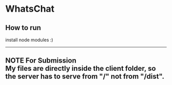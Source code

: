# WhatsChat

## How to run
install node modules :)

---
**NOTE For Submission**  
My files are directly inside the client folder, so the server has to serve from "/" not from "/dist".
---